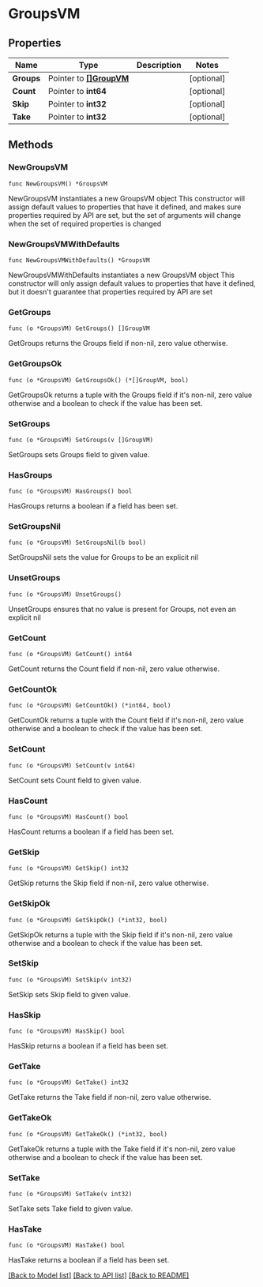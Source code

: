 # GroupsVM

## Properties

Name | Type | Description | Notes
------------ | ------------- | ------------- | -------------
**Groups** | Pointer to [**[]GroupVM**](GroupVM.md) |  | [optional] 
**Count** | Pointer to **int64** |  | [optional] 
**Skip** | Pointer to **int32** |  | [optional] 
**Take** | Pointer to **int32** |  | [optional] 

## Methods

### NewGroupsVM

`func NewGroupsVM() *GroupsVM`

NewGroupsVM instantiates a new GroupsVM object
This constructor will assign default values to properties that have it defined,
and makes sure properties required by API are set, but the set of arguments
will change when the set of required properties is changed

### NewGroupsVMWithDefaults

`func NewGroupsVMWithDefaults() *GroupsVM`

NewGroupsVMWithDefaults instantiates a new GroupsVM object
This constructor will only assign default values to properties that have it defined,
but it doesn't guarantee that properties required by API are set

### GetGroups

`func (o *GroupsVM) GetGroups() []GroupVM`

GetGroups returns the Groups field if non-nil, zero value otherwise.

### GetGroupsOk

`func (o *GroupsVM) GetGroupsOk() (*[]GroupVM, bool)`

GetGroupsOk returns a tuple with the Groups field if it's non-nil, zero value otherwise
and a boolean to check if the value has been set.

### SetGroups

`func (o *GroupsVM) SetGroups(v []GroupVM)`

SetGroups sets Groups field to given value.

### HasGroups

`func (o *GroupsVM) HasGroups() bool`

HasGroups returns a boolean if a field has been set.

### SetGroupsNil

`func (o *GroupsVM) SetGroupsNil(b bool)`

 SetGroupsNil sets the value for Groups to be an explicit nil

### UnsetGroups
`func (o *GroupsVM) UnsetGroups()`

UnsetGroups ensures that no value is present for Groups, not even an explicit nil
### GetCount

`func (o *GroupsVM) GetCount() int64`

GetCount returns the Count field if non-nil, zero value otherwise.

### GetCountOk

`func (o *GroupsVM) GetCountOk() (*int64, bool)`

GetCountOk returns a tuple with the Count field if it's non-nil, zero value otherwise
and a boolean to check if the value has been set.

### SetCount

`func (o *GroupsVM) SetCount(v int64)`

SetCount sets Count field to given value.

### HasCount

`func (o *GroupsVM) HasCount() bool`

HasCount returns a boolean if a field has been set.

### GetSkip

`func (o *GroupsVM) GetSkip() int32`

GetSkip returns the Skip field if non-nil, zero value otherwise.

### GetSkipOk

`func (o *GroupsVM) GetSkipOk() (*int32, bool)`

GetSkipOk returns a tuple with the Skip field if it's non-nil, zero value otherwise
and a boolean to check if the value has been set.

### SetSkip

`func (o *GroupsVM) SetSkip(v int32)`

SetSkip sets Skip field to given value.

### HasSkip

`func (o *GroupsVM) HasSkip() bool`

HasSkip returns a boolean if a field has been set.

### GetTake

`func (o *GroupsVM) GetTake() int32`

GetTake returns the Take field if non-nil, zero value otherwise.

### GetTakeOk

`func (o *GroupsVM) GetTakeOk() (*int32, bool)`

GetTakeOk returns a tuple with the Take field if it's non-nil, zero value otherwise
and a boolean to check if the value has been set.

### SetTake

`func (o *GroupsVM) SetTake(v int32)`

SetTake sets Take field to given value.

### HasTake

`func (o *GroupsVM) HasTake() bool`

HasTake returns a boolean if a field has been set.


[[Back to Model list]](../README.md#documentation-for-models) [[Back to API list]](../README.md#documentation-for-api-endpoints) [[Back to README]](../README.md)


